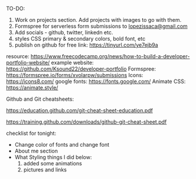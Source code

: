 TO-DO:
1. Work on projects section. Add projects with images to go with them.
2. Formspree for serverless form submissions to lopezissaca@gmail.com
3. Add socials - github, twitter, linkedn etc.
4. styles CSS primary & secondary colors, bold font, etc 
5. publish on github for free 
    link: https://tinyurl.com/ye7ejb9a 

resource: https://www.freecodecamp.org/news/how-to-build-a-developer-portfolio-website/
example website: https://github.com/Ksound22/developer-portfolio
Formspree: https://formspree.io/forms/xvolarpw/submissions
Icons: https://icons8.com/
google fonts: https://fonts.google.com/
Animate CSS: https://animate.style/

Github and Git cheatsheets:

https://education.github.com/git-cheat-sheet-education.pdf

https://training.github.com/downloads/github-git-cheat-sheet.pdf

checklist for tonight:
 - Change color of fonts and change font
 - About me section 
 - What Styling things I did below:
    1. added some animations 
    2. pictures and links

